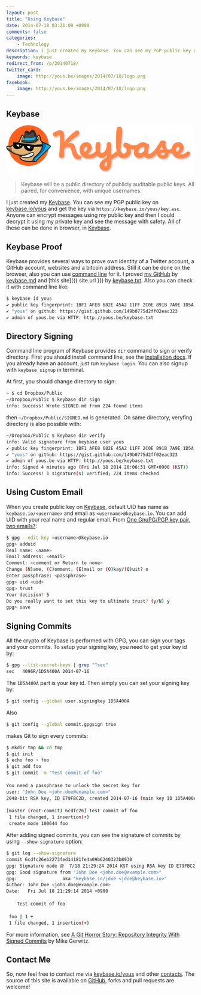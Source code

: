 ```yaml
---
layout: post
title: "Using Keybase"
date: 2014-07-18 03:21:09 +0900
comments: false
categories:
    - Technology
description: I just created my Keybase. You can see my PGP public key on https://keybase.io/yous and get the key via https://keybase.io/yous/key.asc.
keywords: keybase
redirect_from: /p/20140718/
twitter_card:
    image: http://yous.be/images/2014/07/18/logo.png
facebook:
    image: http://yous.be/images/2014/07/18/logo.png
---
```


## <a id="keybase"></a>Keybase


![Keybase](/images/2014/07/18/logo.png "Keybase")

> Keybase will be a public directory of publicly auditable public keys. All paired, for convenience, with unique usernames.

I just created my [Keybase][]. You can see my PGP public key on [keybase.io/yous][] and get the key via `https://keybase.io/yous/key.asc`. Anyone can encrypt messages using my public key and then I could decrypt it using my private key and see the message with safety. All of these can be done in browser, in [Keybase][].

[Keybase]: https://keybase.io
[keybase.io/yous]: https://keybase.io/yous

## <a id="keybase-proof"></a>Keybase Proof

Keybase provides several ways to prove own identity of a Twitter account, a GitHub account, websites and a bitcoin address. Still it can be done on the browser, also you can use [command line](https://keybase.io/docs/command_line) for it. I proved [my GitHub](https://github.com/yous) by [keybase.md](https://gist.github.com/yous/149b0775d2ff02eac323) and [this site]({{ site.url }}) by [keybase.txt](http://yous.be/keybase.txt). Also you can check it with command line like:

``` sh
$ keybase id yous
✔ public key fingerprint: 1BF1 AFE8 682E 45A2 11FF 2C0E 891B 7A9E 1D5A 400A
✔ "yous" on github: https://gist.github.com/149b0775d2ff02eac323
✔ admin of yous.be via HTTP: http://yous.be/keybase.txt
```

<!-- more -->

## <a id="directory-signing"></a>Directory Signing

Command line program of Keybase provides `dir` command to sign or verify directory. First you should install command line, see the [installation docs](https://keybase.io/docs/command_line/installation). If you already have an account, just run `keybase login`. You can also signup with `keybase signup` in terminal.

At first, you should change directory to sign:

``` sh
~ $ cd Dropbox/Public
~/Dropbox/Public $ keybase dir sign
info: Success! Wrote SIGNED.md from 224 found items
```

then `~/Dropbox/Public/SIGNED.md` is generated. On same directory, veryfing directory is also possible with:

``` sh
~/Dropbox/Public $ keybase dir verify
info: Valid signature from keybase user yous
✔ public key fingerprint: 1BF1 AFE8 682E 45A2 11FF 2C0E 891B 7A9E 1D5A 400A
✔ "yous" on github: https://gist.github.com/149b0775d2ff02eac323
✔ admin of yous.be via HTTP: http://yous.be/keybase.txt
info: Signed 4 minutes ago (Fri Jul 18 2014 20:06:31 GMT+0900 (KST))
info: Success! 1 signature(s) verified; 224 items checked
```

## <a id="using-custom-email"></a>Using Custom Email

When you create public key on [Keybase][], default UID has name as `keybase.io/<username>` and email as `<username>@keybase.io`. You can add UID with your real name and regular email. From [One GnuPG/PGP key pair, two emails?](http://superuser.com/questions/293184/one-gnupg-pgp-key-pair-two-emails):

``` sh
$ gpg --edit-key <username>@keybase.io
gpg> adduid
Real name: <name>
Email address: <email>
Comment: <comment or Return to none>
Change (N)ame, (C)omment, (E)mail or (O)kay/(Q)uit? o
Enter passphrase: <passphrase>
gpg> uid <uid>
gpg> trust
Your decision? 5
Do you really want to set this key to ultimate trust? (y/N) y
gpg> save
```
## <a id="signing-commits"></a>Signing Commits

All the crypto of Keybase is performed with GPG, you can sign your tags and your commits. To setup your signing key, you need to get your key id by:

``` sh
$ gpg --list-secret-keys | grep "^sec"
sec   4096R/1D5A400A 2014-07-16
```

The `1D5A400A` part is your key id. Then simply you can set your signing key by:

``` sh
$ git config --global user.signingkey 1D5A400A
```

Also

``` sh
$ git config --global commit.gpgsign true
```

makes Git to sign every commits:

``` sh
$ mkdir tmp && cd tmp
$ git init
$ echo foo > foo
$ git add foo
$ git commit -m "Test commit of foo"

You need a passphrase to unlock the secret key for
user: "John Doe <john.doe@example.com>"
2048-bit RSA key, ID E79FBC2D, created 2014-07-16 (main key ID 1D5A400A)

[master (root-commit) 6cdfc26] Test commit of foo
 1 file changed, 1 insertion(+)
 create mode 100644 foo
```

After adding signed commits, you can see the signature of commits by using `--show-signature` option:

``` sh
$ git log --show-signature
commit 6cdfc26eb2273fed14181fe4a09b6240323b8930
gpg: Signature made 금  7/18 21:29:24 2014 KST using RSA key ID E79FBC2D
gpg: Good signature from "John Doe <john.doe@example.com>"
gpg:                 aka "keybase.io/jdoe <jdoe@keybase.io>"
Author: John Doe <john.doe@example.com>
Date:   Fri Jul 18 21:29:14 2014 +0900

    Test commit of foo

 foo | 1 +
 1 file changed, 1 insertion(+)
```

For more information, see [A Git Horror Story: Repository Integrity With Signed Commits][] by Mike Gerwitz.

[A Git Horror Story: Repository Integrity With Signed Commits]: http://mikegerwitz.com/papers/git-horror-story

## <a id="contact-me"></a>Contact Me

So, now feel free to contact me via [keybase.io/yous][] and other <a href="{{ root_url }}/about">contacts</a>. The source of this site is available on [GitHub](https://github.com/yous/yous.github.io), forks and pull requests are welcome!
